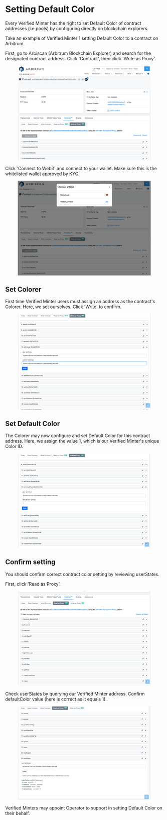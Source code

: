 # Setting Default Color

Every Verified Minter has the right to set Default Color of contract addresses (i.e pools) by configuring directly on blockchain explorers.

Take an example of Verified Minter 1 setting Default Color to a contract on Arbitrum.&#x20;

First, go to Arbiscan (Arbitrum Blockchain Explorer) and search for the designated contract address. Click 'Contract', then click 'Write as Proxy'.

<figure><img src="../.gitbook/assets/image (19).png" alt=""><figcaption></figcaption></figure>

Click 'Connect to Web3' and connect to your wallet. Make sure this is the whitelisted wallet approved by KYC.

<figure><img src="../.gitbook/assets/image (20).png" alt=""><figcaption></figcaption></figure>

## Set Colorer

First time Verified Minter users must assign an address as the contract's Colorer. Here, we set ourselves. Click 'Write' to confirm.

<figure><img src="../.gitbook/assets/image (21).png" alt=""><figcaption></figcaption></figure>

## Set Default Color

The Colorer may now configure and set Default Color for this contract address. Here, we assign the value 1, which is our Verified Minter's unique Color ID.

<figure><img src="../.gitbook/assets/image (22).png" alt=""><figcaption></figcaption></figure>

## Confirm setting

You should confirm correct contract color setting by reviewing userStates.&#x20;

First, click 'Read as Proxy'.

<figure><img src="../.gitbook/assets/image (23).png" alt=""><figcaption></figcaption></figure>

Check userStates by querying our Verified Minter address. Confirm defaultColor value (here is correct as it equals 1).

<figure><img src="../.gitbook/assets/image (24).png" alt=""><figcaption></figcaption></figure>

Verified Minters may appoint Operator to support in setting Default Color on their behalf.
